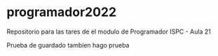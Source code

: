 # programador2022
Repositorio para las tares de el modulo de Programador ISPC - Aula 21


Prueba de guardado tambien hago prueba 
